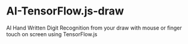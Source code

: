 # AI-TensorFlow.js-draw
AI Hand Written Digit Recognition from your draw with mouse or finger touch on screen using TensorFlow.js
